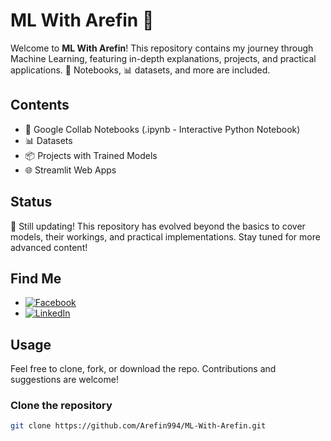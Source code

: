 # ML With Arefin 🤖

Welcome to **ML With Arefin**! This repository contains my journey through Machine Learning, featuring in-depth explanations, projects, and practical applications. 📄 Notebooks, 📊 datasets, and more are included.

## Contents
- 📄 Google Collab Notebooks (.ipynb - Interactive Python Notebook)
- 📊 Datasets
- 📦 Projects with Trained Models
- 🌐 Streamlit Web Apps

## Status
🚧 Still updating! This repository has evolved beyond the basics to cover models, their workings, and practical implementations. Stay tuned for more advanced content!

## Find Me
- [![Facebook](https://img.shields.io/badge/Facebook-1877F2?style=flat-square&logo=facebook&logoColor=white)](https://www.facebook.com/arefin.amin.994/) 
- [![LinkedIn](https://img.shields.io/badge/LinkedIn-0077B5?style=flat-square&logo=linkedin&logoColor=white)](https://www.linkedin.com/in/arefinamin994/) 

## Usage
Feel free to clone, fork, or download the repo. Contributions and suggestions are welcome!

### Clone the repository
```bash
git clone https://github.com/Arefin994/ML-With-Arefin.git

